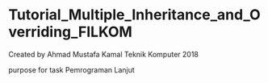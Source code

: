 # Tutorial_Multiple_Inheritance_and_Overriding_FILKOM

Created by Ahmad Mustafa Kamal
Teknik Komputer 2018

purpose for task Pemrograman Lanjut

